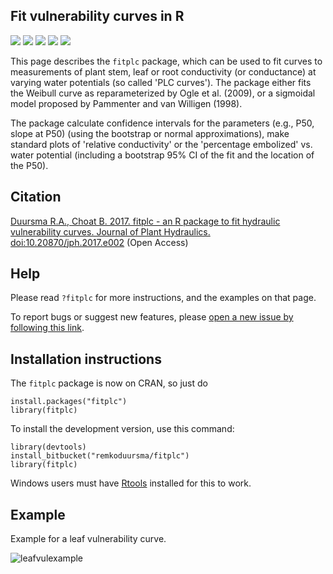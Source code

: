Fit vulnerability curves in R
--------------------------------------

[![](http://www.r-pkg.org/badges/version/fitplc)](http://cran.rstudio.com/web/packages/fitplc/index.html) ![](http://cranlogs.r-pkg.org/badges/fitplc) ![](https://img.shields.io/bitbucket/issues/remkoduursma/fitplc.svg)
![](https://travis-ci.org/RemkoDuursma/fitplc.svg?branch=master) ![](https://img.shields.io/codecov/c/github/RemkoDuursma/fitplc/master.svg)


This page describes the `fitplc` package, which can be used to fit curves to measurements of plant stem, leaf or root conductivity (or conductance) at varying water potentials (so called 'PLC curves'). 
The package either fits the Weibull curve as reparameterized by Ogle et al. (2009), or a sigmoidal model proposed by Pammenter and van Willigen (1998). 

The package calculate confidence intervals for the parameters (e.g., P50, slope at P50) (using the bootstrap or normal approximations), make standard plots of 'relative conductivity' or the 'percentage embolized' vs. water potential (including a bootstrap 95% CI of the fit and the location of the P50).

## Citation

[Duursma R.A., Choat B. 2017. fitplc - an R package to fit hydraulic vulnerability curves. Journal of Plant Hydraulics. doi:10.20870/jph.2017.e002](http://jplanthydro.org/article/view/1541) (Open Access)

## Help

Please read `?fitplc` for more instructions, and the examples on that page.

To report bugs or suggest new features, please [open a new issue by following this link](https://bitbucket.org/remkoduursma/fitplc/issues/new).


## Installation instructions

The `fitplc` package is now on CRAN, so just do

```
install.packages("fitplc")
library(fitplc)
```

To install the development version, use this command:
```
library(devtools)
install_bitbucket("remkoduursma/fitplc")
library(fitplc)
```

Windows users must have [Rtools](http://cran.r-project.org/bin/windows/Rtools/) installed for this to work.


## Example

Example for a leaf vulnerability curve.

![leafvulexample](https://bitbucket.org/remkoduursma/fitplc/raw/master/test/plcfitexample.jpg)